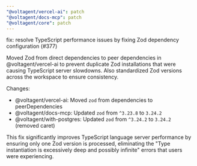 ```yaml
---
"@voltagent/vercel-ai": patch
"@voltagent/docs-mcp": patch
"@voltagent/core": patch
---
```


fix: resolve TypeScript performance issues by fixing Zod dependency configuration (#377)

Moved Zod from direct dependencies to peer dependencies in @voltagent/vercel-ai to prevent duplicate Zod installations that were causing TypeScript server slowdowns. Also standardized Zod versions across the workspace to ensure consistency.

Changes:

- @voltagent/vercel-ai: Moved `zod` from dependencies to peerDependencies
- @voltagent/docs-mcp: Updated `zod` from `^3.23.8` to `3.24.2`
- @voltagent/with-postgres: Updated `zod` from `^3.24.2` to `3.24.2` (removed caret)

This fix significantly improves TypeScript language server performance by ensuring only one Zod version is processed, eliminating the "Type instantiation is excessively deep and possibly infinite" errors that users were experiencing.
